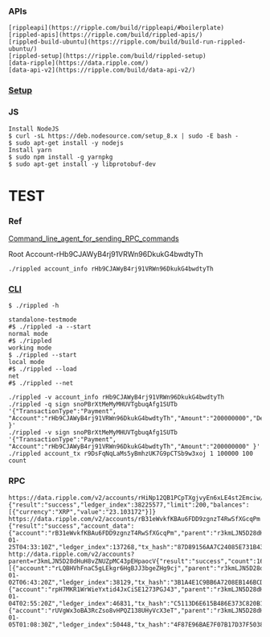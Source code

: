 ### APIs

    [rippleapi](https://ripple.com/build/rippleapi/#boilerplate)
    [rippled-apis](https://ripple.com/build/rippled-apis/)
    [rippled-build-ubuntu](https://ripple.com/build/build-run-rippled-ubuntu/)
    [rippled-setup](https://ripple.com/build/rippled-setup)
    [data-ripple](https://data.ripple.com/)
    [data-api-v2](https://ripple.com/build/data-api-v2/)

### [Setup](https://ripple.com/build/rippled-setup)

    

### JS

    Install NodeJS
    $ curl -sL https://deb.nodesource.com/setup_8.x | sudo -E bash -
    $ sudo apt-get install -y nodejs
    Install yarn
    $ sudo npm install -g yarnpkg
    $ sudo apt-get install -y libprotobuf-dev
    
# TEST

### Ref

   []()

   [Command_line_agent_for_sending_RPC_commands](https://wiki.ripple.com/Rippled#Command_line_agent_for_sending_RPC_commands)

   Root Account-rHb9CJAWyB4rj91VRWn96DkukG4bwdtyTh
    
    ./rippled account_info rHb9CJAWyB4rj91VRWn96DkukG4bwdtyTh

### [CLI](https://wiki.ripple.com/Sending_RPC_Commands)

    $ ./rippled -h
    
    standalone-testmode
    #$ ./rippled -a --start
    normal mode
    #$ ./rippled
    working mode
    $ ./rippled --start
    local mode
    #$ ./rippled --load
    net
    #$ ./rippled --net
    
    ./rippled -v account_info rHb9CJAWyB4rj91VRWn96DkukG4bwdtyTh
    ./rippled -q sign snoPBrXtMeMyMHUVTgbuqAfg1SUTb '{"TransactionType":"Payment",  "Account":"rHb9CJAWyB4rj91VRWn96DkukG4bwdtyTh","Amount":"200000000","Destination":"r3kmLJN5D28dHuH8vZNUZpMC43pEHpaocV" }'
    ./rippled -v sign snoPBrXtMeMyMHUVTgbuqAfg1SUTb '{"TransactionType":"Payment",  "Account":"rHb9CJAWyB4rj91VRWn96DkukG4bwdtyTh","Amount":"200000000" }'
    ./rippled account_tx r9DsFqNqLaMs5yBmhzUK7G9pCTSb9w3xoj 1 100000 100 count
    
### RPC
    
    https://data.ripple.com/v2/accounts/rHiNp12QB1PCpTXgjvyEn6xLE4st2Emciw/balances
    {"result":"success","ledger_index":38225577,"limit":200,"balances":[{"currency":"XRP","value":"23.103172"}]}
    https://data.ripple.com/v2/accounts/rB31eWvkfKBAu6FDD9zgnzT4RwSfXGcqPm
    {"result":"success","account_data":{"account":"rB31eWvkfKBAu6FDD9zgnzT4RwSfXGcqPm","parent":"r3kmLJN5D28dHuH8vZNUZpMC43pEHpaocV","initial_balance":"10000.0","inception":"2013-01-25T04:33:10Z","ledger_index":137268,"tx_hash":"87D89156AA7C24085E731B43A032B017567F53FBBB976464A69AB546E9FFDBBC"}}
    http://data.ripple.com/v2/accounts?parent=r3kmLJN5D28dHuH8vZNUZpMC43pEHpaocV{"result":"success","count":166,"accounts":[{"account":"rLQBHVhFnaC5gLEkgr6HgBJJ3bgeZHg9cj","parent":"r3kmLJN5D28dHuH8vZNUZpMC43pEHpaocV","initial_balance":"10000.0","inception":"2013-01-02T06:43:20Z","ledger_index":38129,"tx_hash":"3B1A4E1C9BB6A7208EB146BCDB86ECEA6068ED01466D933528CA2B4C64F753EF"},{"account":"rpH7MKR1WrWieYxtid4JxCiSE1273PGJ43","parent":"r3kmLJN5D28dHuH8vZNUZpMC43pEHpaocV","initial_balance":"10000.0","inception":"2013-01-04T02:55:20Z","ledger_index":46831,"tx_hash":"C5113D6E615B486E373C820B1D04FD32A3153AA53C2C6D6068CBE6481ABAC9C5"},{"account":"rUVgWx3oBA3RcZso8vHPQZ138UHyVcX3eT","parent":"r3kmLJN5D28dHuH8vZNUZpMC43pEHpaocV","initial_balance":"10000.0","inception":"2013-01-05T01:08:30Z","ledger_index":50448,"tx_hash":"4F87E96BAE7F07B17D37F5038DD71DB84670DCB1376D5950C90038DC548D6AAA"},]}
    

